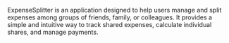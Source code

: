 ExpenseSplitter is an application designed to help users manage and split expenses among groups of friends, family, or colleagues. It provides a simple and intuitive way to track shared expenses, calculate individual shares, and manage payments.
